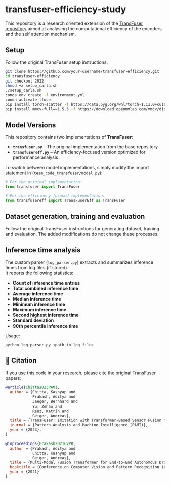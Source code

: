 # transfuser-efficiency-study
This repository is a research oriented extension of the [TransFuser repository](https://github.com/autonomousvision/transfuser/tree/2022) aimed at analysing the computational efficiency of the encoders and the self attention mechanism.

## Setup

Follow the original TransFuser setup instructions:

```bash
git clone https://github.com/your-username/transfuser-efficiency.git
cd transfuser-efficiency
git checkout 2022
chmod +x setup_carla.sh
./setup_carla.sh
conda env create -f environment.yml
conda activate tfuse
pip install torch-scatter -f https://data.pyg.org/whl/torch-1.11.0+cu102.html
pip install mmcv-full==1.5.3 -f https://download.openmmlab.com/mmcv/dist/cu102/torch1.11.0/index.html
```

## Model Versions

This repository contains two implementations of **TransFuser**:

- **`transfuser.py`** – The original implementation from the base repository  
- **`transfusereff.py`** – An efficiency-focused version optimized for performance analysis

To switch between model implementations, simply modify the import statement in (`team_code_transfuser/model.py`):

```python
# For the original implementation:
from transfuser import TransFuser

# For the efficiency-focused implementation:
from transfusereff import TransFuserEff as TransFuser
```

## Dataset generation, training and evaluation
Follow the original TransFuser instructions for generating dataset, training and evaluation. The added modifications do not change these processes.

## Inference time analysis
The custom parser (`log_parser.py`) extracts and summarizes inference times from log files (if stored).  
It reports the following statistics:

- **Count of inference time entries**  
- **Total combined inference time**  
- **Average inference time**  
- **Median inference time**  
- **Minimum inference time**  
- **Maximum inference time**  
- **Second highest inference time**  
- **Standard deviation**  
- **90th percentile inference time**  

Usage:
```python
python log_parser.py <path_to_log_file>
```

## 📑 Citation

If you use this code in your research, please cite the original TransFuser papers:

```bibtex
@article{Chitta2023PAMI,
  author = {Chitta, Kashyap and
            Prakash, Aditya and
            Jaeger, Bernhard and
            Yu, Zehao and
            Renz, Katrin and
            Geiger, Andreas},
  title = {TransFuser: Imitation with Transformer-Based Sensor Fusion for Autonomous Driving},
  journal = {Pattern Analysis and Machine Intelligence (PAMI)},
  year = {2023},
}

@inproceedings{Prakash2021CVPR,
  author = {Prakash, Aditya and
            Chitta, Kashyap and
            Geiger, Andreas},
  title = {Multi-Modal Fusion Transformer for End-to-End Autonomous Driving},
  booktitle = {Conference on Computer Vision and Pattern Recognition (CVPR)},
  year = {2021}
}
